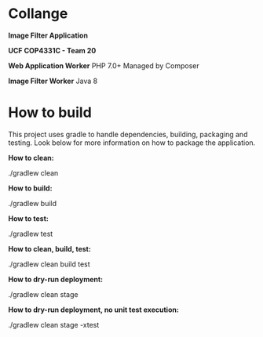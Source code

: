 # Collange
**Image Filter Application**

**UCF COP4331C - Team 20**

**Web Application Worker**
PHP 7.0+ Managed by Composer


**Image Filter Worker**
Java 8


# How to build
This project uses gradle to handle dependencies, building, packaging and testing. Look below for more information on how to package the application.

**How to clean:**

./gradlew clean

**How to build:**

./gradlew build

**How to test:**

./gradlew test

**How to clean, build, test:**

./gradlew clean build test

**How to dry-run deployment:**

./gradlew clean stage

**How to dry-run deployment, no unit test execution:**

./gradlew clean stage -xtest
